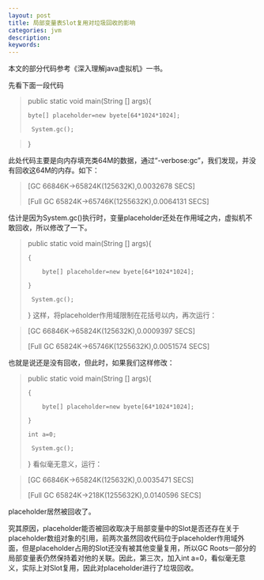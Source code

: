 ```yaml
---
layout: post
title: 局部变量表Slot复用对垃圾回收的影响
categories: jvm
description: 
keywords: 
---
```


本文的部分代码参考《深入理解java虚拟机》一书。

先看下面一段代码

> public static void main(String [] args){
> 
>     byte[] placeholder=new byete[64*1024*1024];
> 
>      System.gc();

> }

此处代码主要是向内存填充类64M的数据，通过“-verbose:gc”，我们发现，并没有回收这64M的内存。如下：

> [GC 66846K->65824K(125632K),0.0032678 SECS]
> 
> [Full GC 65824K->65746K(1255632K),0.0064131 SECS]

估计是因为System.gc()执行时，变量placeholder还处在作用域之内，虚拟机不敢回收，所以修改了一下。

> public static void main(String [] args){
> 
>     {
> 
>         byte[] placeholder=new byete[64*1024*1024];
> 
>     }
> 
>      System.gc();
> 
> }
这样，将placeholder作用域限制在花括号以内，再次运行：


> [GC 66846K->65824K(125632K),0.0009397 SECS]
> 
> [Full GC 65824K->65746K(1255632K),0.0051574 SECS]

也就是说还是没有回收，但此时，如果我们这样修改：

> public static void main(String [] args){
> 
>     {
> 
>         byte[] placeholder=new byete[64*1024*1024];
> 
>     }
> 
>     int a=0;
> 
>      System.gc();
> 
> }
看似毫无意义，运行：

> [GC 66846K->65824K(125632K),0.0035471 SECS]
> 
> [Full GC 65824K->218K(1255632K),0.0140596 SECS]

placeholder居然被回收了。

究其原因，placeholder能否被回收取决于局部变量中的Slot是否还存在关于placeholder数组对象的引用，前两次虽然回收代码位于placeholder作用域外面，但是placeholder占用的Slot还没有被其他变量复用，所以GC Roots一部分的局部变量表仍然保持着对他的关联。因此，第三次，加入int a=0，看似毫无意义，实际上对Slot复用，因此对placeholder进行了垃圾回收。


